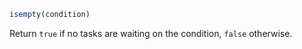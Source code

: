 ```julia
isempty(condition)
```

Return `true` if no tasks are waiting on the condition, `false` otherwise.
